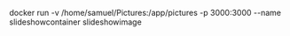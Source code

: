 docker run -v /home/samuel/Pictures:/app/pictures -p 3000:3000 --name slideshowcontainer slideshowimage
